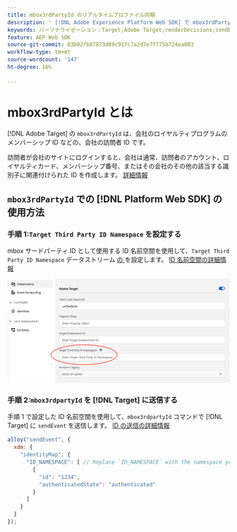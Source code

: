 ```yaml
---
title: mbox3rdPartyId のリアルタイムプロファイル同期
description: ' [!DNL Adobe Experience Platform Web SDK] で mbox3rdPartyId を使用する方法を説明します。'
keywords: パーソナライゼーション；Target;Adobe Target;renderDecisions;sendEvent;mbox3rdPartyId;
feature: AEP Web SDK
source-git-commit: 03b02fb87873d89c917c7a2d7e7f775b724ea083
workflow-type: tm+mt
source-wordcount: '147'
ht-degree: 16%

---
```


# mbox3rdPartyId とは

[!DNL Adobe Target] の `mbox3rdPartyId` は、会社のロイヤルティプログラムのメンバーシップ ID などの、会社の訪問者 ID です。

訪問者が会社のサイトにログインすると、会社は通常、訪問者のアカウント、ロイヤルティカード、メンバーシップ番号、またはその会社のその他の該当する識別子に関連付けられた ID を作成します。 [詳細情報](https://experienceleague.adobe.com/docs/target/using/audiences/visitor-profiles/3rd-party-id.html?lang=ja)

## `mbox3rdPartyId` での [!DNL Platform Web SDK] の使用方法

### 手順 1:`Target Third Party ID Namespace` を設定する

mbox サードパーティ ID として使用する ID 名前空間を使用して、`Target Third Party ID Namespace` データストリーム [ の ](https://experienceleague.adobe.com/ja/docs/experience-platform/datastreams/overview) を設定します。 [ID 名前空間の詳細情報 ](https://experienceleague.adobe.com/docs/experience-platform/identity/namespaces.html?lang=ja)

![Target サードパーティ ID 名前空間フィールドを示すExperience Platform UI。](/help/dev/implement/client-side/aep-web-sdk/assets/mbox3rdpartyid.png)

### 手順 2:`mbox3rdpartyId` を [!DNL Target] に送信する

手順 1 で設定した ID 名前空間を使用して、`mbox3rdpartyId` コマンドで [!DNL Target] に `sendEvent` を送信します。
[ID の送信の詳細情報 ](/help/dev/implement/client-side/aep-web-sdk/using-mbox-3rdpartyid.md)

```javascript
alloy("sendEvent", {
  xdm: {
    "identityMap": {
      "ID_NAMESPACE": [ // Replace `ID_NAMESPACE` with the namespace you have configured in Step 1.
        {
          "id": "1234",
          "authenticatedState": "authenticated"
        }
      ]
    }
  }
});
```
